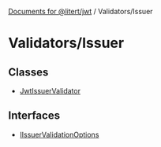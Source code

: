 [Documents for @litert/jwt](../../index.md) / Validators/Issuer

# Validators/Issuer

## Classes

- [JwtIssuerValidator](classes/JwtIssuerValidator.md)

## Interfaces

- [IIssuerValidationOptions](interfaces/IIssuerValidationOptions.md)
